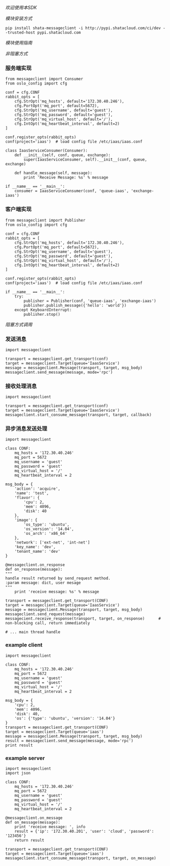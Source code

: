 *欢迎使用本SDK*

*模块安装方式*

    pip install shata-messageclient -i http://pypi.shatacloud.com/ci/dev --trusted-host pypi.shatacloud.com
    
*模块使用指南*


*非阻塞方式*

### 服务端实现
    from messageclient import Consumer
    from oslo_config import cfg

    conf = cfg.CONF
    rabbit_opts = [
        cfg.StrOpt('mq_hosts', default='172.30.40.246'),
        cfg.PortOpt('mq_port', default=5672),
        cfg.StrOpt('mq_username', default='guest'),
        cfg.StrOpt('mq_password', default='guest'),
        cfg.StrOpt('mq_virtual_host', default='/'),
        cfg.IntOpt('mq_heartbeat_interval', default=2)
    ]

    conf.register_opts(rabbit_opts)
    conf(project='iaas')  # load config file /etc/iaas/iaas.conf

    class IaasServiceConsumer(Consumer):
        def __init__(self, conf, queue, exchange):
            super(IaasServiceConsumer, self).__init__(conf, queue, exchange)
        
        def handle_message(self, message):
            print 'Receive Message: %s' % message

    if __name__ == '__main__':
        consumer = IaasServiceConsumer(conf, 'queue-iaas', 'exchange-iaas')

### 客户端实现
    from messageclient import Publisher
    from oslo_config import cfg

    conf = cfg.CONF
    rabbit_opts = [
        cfg.StrOpt('mq_hosts', default='172.30.40.246'),
        cfg.PortOpt('mq_port', default=5672),
        cfg.StrOpt('mq_username', default='guest'),
        cfg.StrOpt('mq_password', default='guest'),
        cfg.StrOpt('mq_virtual_host', default='/'),
        cfg.IntOpt('mq_heartbeat_interval', default=2)
    ]

    conf.register_opts(rabbit_opts)
    conf(project='iaas')  # load config file /etc/iaas/iaas.conf
        
    if __name__ == '__main__':
        try:
            publisher = Publisher(conf, 'queue-iaas', 'exchange-iaas')
            publisher.publish_message({'hello': 'world'})
        except KeyboardInterrupt:
            publisher.stop()
            
            
            
            

*阻塞方式调用*

### 发送消息

    import messageclient
    
    transport = messageclient.get_transport(conf)
    target = messageclient.Target(queue='IaasService')
    message = messageclient.Message(transport, target, msg_body)
    messageclient.send_message(message, mode='rpc')
    

### 接收处理消息
    
    import messageclient
    
    transport = messageclient.get_transport(conf)
    target = messageclient.Target(queue='IaasService')
    messageclient.start_consume_message(transport, target, callback)


### 异步消息发送处理
    import messageclient

    class CONF:
        mq_hosts = '172.30.40.246'
        mq_port = 5672
        mq_username = 'guest'
        mq_password = 'guest'
        mq_virtual_host = '/'
        mq_heartbeat_interval = 2

    msg_body = {
        'action': 'acquire',
        'name': 'test',
        'flavor': {
            'cpu': 2,
            'mem': 4096,
            'disk': 40
        },
        'image': {
            'os_type': 'ubuntu',
            'os_version': '14.04',
            'os_arch': 'x86_64'
        },
        'network': ['ext-net', 'int-net']
        'key_name': 'dev',
        'tenant_name': 'dev'
    }

    @messageclient.on_response
    def on_response(message):
    """
    handle result returned by send_request method.
    :param message: dict, user mesage
    """
        print 'receive message: %s' % message

    transport = messageclient.get_transport(CONF)
    target = messageclient.Target(queue='IaasService')
    message = messageclient.Message(transport, target, msg_body)
    messageclient.send_request(message)
    messagecient.receive_response(transport, target, on_response)      # non-blocking call, return immediately

    # ... main thread handle

### example client

    import messageclient

    class CONF:
        mq_hosts = '172.30.40.246'
        mq_port = 5672
        mq_username = 'guest'
        mq_password = 'guest'
        mq_virtual_host = '/'
        mq_heartbeat_interval = 2
    
    msg_body = {
        'cpu': 2,
        'mem': 4096,
        'disk': 40,
        'os': {'type': 'ubuntu', 'version': '14.04'}
    }
    transport = messageclient.get_transport(CONF)
    target = messageclient.Target(queue='iaas')
    message = messageclient.Message(transport, target, msg_body)
    result = messageclient.send_message(message, mode='rpc')
    print result
    

### example server

    import messageclient
    import json
    
    class CONF:
        mq_hosts = '172.30.40.246'
        mq_port = 5672
        mq_username = 'guest'
        mq_password = 'guest'
        mq_virtual_host = '/'
        mq_heartbeat_interval = 2
    
    @messageclient.on_message    
    def on_message(message):
        print 'receive message: ', info
        result = {'ip': '172.30.40.201', 'user': 'cloud', 'password': '123456'}
        return result

    transport = messageclient.get_transport(CONF)
    target = messageclient.Target(queue='iaas')
    messageclient.start_consume_message(transport, target, on_message)
    



